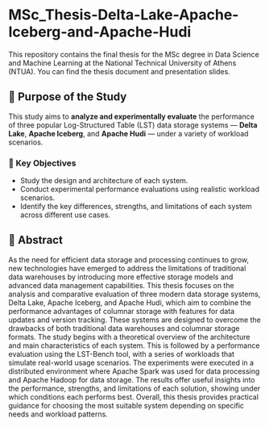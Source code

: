 # MSc_Thesis-Delta-Lake-Apache-Iceberg-and-Apache-Hudi

This repository contains the final thesis for the MSc degree in Data Science and Machine Learning at the National Technical University of Athens (NTUA). You can find the thesis document and presentation slides.

## 🎯 Purpose of the Study

This study aims to **analyze and experimentally evaluate** the performance of three popular Log-Structured Table (LST) data storage systems — **Delta Lake**, **Apache Iceberg**, and **Apache Hudi** — under a variety of workload scenarios.

### 🔑 Key Objectives

- Study the design and architecture of each system.  
- Conduct experimental performance evaluations using realistic workload scenarios.  
- Identify the key differences, strengths, and limitations of each system across different use cases.
  

## 📘 Abstract

As the need for efficient data storage and processing continues to grow, new technologies
have emerged to address the limitations of traditional data warehouses by introducing more
effective storage models and advanced data management capabilities. This thesis focuses on the
analysis and comparative evaluation of three modern data storage systems, Delta Lake, Apache
Iceberg, and Apache Hudi, which aim to combine the performance advantages of columnar
storage with features for data updates and version tracking. These systems are designed to
overcome the drawbacks of both traditional data warehouses and columnar storage formats.
The study begins with a theoretical overview of the architecture and main characteristics of
each system. This is followed by a performance evaluation using the LST-Bench tool, with a
series of workloads that simulate real-world usage scenarios. The experiments were executed
in a distributed environment where Apache Spark was used for data processing and Apache
Hadoop for data storage. The results offer useful insights into the performance, strengths, and
limitations of each solution, showing under which conditions each performs best. Overall, this
thesis provides practical guidance for choosing the most suitable system depending on specific
needs and workload patterns.
